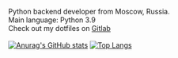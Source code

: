 Python backend developer from Moscow, Russia. <br>
Main language: Python 3.9 <br>
Check out my dotfiles on [Gitlab](https://gitlab.com/teadove/dotfiles)<br><br>
[![Anurag's GitHub stats](https://github-readme-stats.vercel.app/api?username=teadove&show_icons=true&theme=radical)](https://github.com/anuraghazra/github-readme-stats)
[![Top Langs](https://github-readme-stats.vercel.app/api/top-langs/?username=teadove&exclude_repo=Screeps,kodiki-aviahack,arxiv-journal-parsing&theme=radical&layout=compact)](https://github.com/anuraghazra/github-readme-stats)
